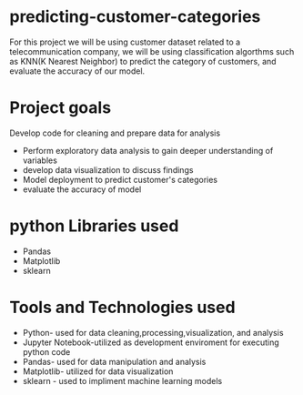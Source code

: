 # predicting-customer-categories

For this project we will be using customer dataset related to a telecommunication company, we will be using classification algorthms such as KNN(K Nearest Neighbor) to predict the category of customers, and evaluate the accuracy of our model.

# Project goals
Develop code for cleaning and prepare data for analysis
- Perform exploratory data analysis to gain deeper understanding of variables
- develop data visualization to discuss findings
- Model deployment to predict customer's categories
- evaluate the accuracy of model

# python Libraries used
- Pandas
- Matplotlib
- sklearn

# Tools and Technologies used
- Python- used for data cleaning,processing,visualization, and analysis
- Jupyter Notebook-utilized as development enviroment for executing python code
- Pandas- used for data manipulation and analysis
- Matplotlib- utilized for data visualization
- sklearn - used to impliment machine learning models
